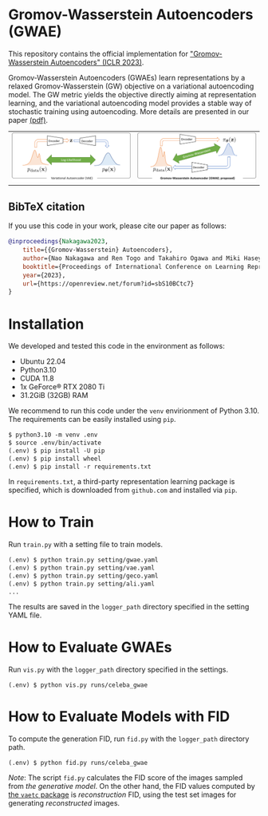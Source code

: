 # Gromov-Wasserstein Autoencoders (GWAE)

This repository contains the official implementation for ["Gromov-Wasserstein Autoencoders" (ICLR 2023)](https://openreview.net/forum?id=sbS10BCtc7).

Gromov-Wasserstein Autoencoders (GWAEs) learn representations by a relaxed Gromov-Wasserstein (GW) objective on a variational autoencoding model.
The GW metric yields the objective directly aiming at representation learning, and the variational autoencoding model provides a stable way of stochastic training using autoencoding.
More details are presented in our paper [(pdf)](https://openreview.net/pdf?id=sbS10BCtc7).

<table>
    <tr>
        <td>
            <img src="fig_vae.png" alt="Variational Autoencoder (VAE)">
        </td>
        <td>
            <img src="fig_gwae.png" alt="Gromov-Wasserstein Autoencoders (GWAE)">
        </td>
    </tr>
</table>

## BibTeX citation
If you use this code in your work, please cite our paper as follows:
```bibtex
@inproceedings{Nakagawa2023,
    title={{Gromov-Wasserstein} Autoencoders},
    author={Nao Nakagawa and Ren Togo and Takahiro Ogawa and Miki Haseyama},
    booktitle={Proceedings of International Conference on Learning Representations (ICLR)},
    year={2023},
    url={https://openreview.net/forum?id=sbS10BCtc7}
}
```

# Installation
We developed and tested this code in the environment as follows:

- Ubuntu 22.04
- Python3.10
- CUDA 11.8
- 1x GeForce® RTX 2080 Ti
- 31.2GiB (32GB) RAM

We recommend to run this code under the `venv` envirionment of Python 3.10.
The requirements can be easily installed using `pip`.
```
$ python3.10 -m venv .env
$ source .env/bin/activate
(.env) $ pip install -U pip
(.env) $ pip install wheel
(.env) $ pip install -r requirements.txt
```
In `requirements.txt`, a third-party representation learning package is specified, which is downloaded from `github.com` and installed via `pip`.

# How to Train
Run `train.py` with a setting file to train models.
```
(.env) $ python train.py setting/gwae.yaml
(.env) $ python train.py setting/vae.yaml
(.env) $ python train.py setting/geco.yaml
(.env) $ python train.py setting/ali.yaml
...
```
The results are saved in the `logger_path` directory specified in the setting YAML file.

# How to Evaluate GWAEs
Run `vis.py` with the `logger_path` directory specified in the settings.
```
(.env) $ python vis.py runs/celeba_gwae
```

# How to Evaluate Models with FID
To compute the generation FID, run `fid.py` with the `logger_path` directory path.
```
(.env) $ python fid.py runs/celeba_gwae
```
*Note*: The script `fid.py` calculates the FID score of the images sampled from *the generative model*. On the other hand, the FID values computed by [the `vaetc` package](https://github.com/ganmodokix/vaetc) is *reconstruction* FID, using the test set images for generating *reconstructed* images.
